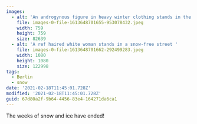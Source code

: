 ```yaml
---
images:
  - alt: 'An androgynous figure in heavy winter clothing stands in the snow. '
    file: images-0-file-1613648701655-953078432.jpeg
    width: 759
    height: 759
    size: 82639
  - alt: 'A ref haired white woman stands in a snow-free street '
    file: images-0-file-1613648701662-292499283.jpeg
    width: 1080
    height: 1080
    size: 122998
tags:
  - Berlin
  - snow
date: '2021-02-18T11:45:01.728Z'
modified: '2021-02-18T11:45:01.728Z'
guid: 67d80a2f-9b64-4456-83e4-164271da6ca1
---
```

The weeks of snow and ice have ended!
